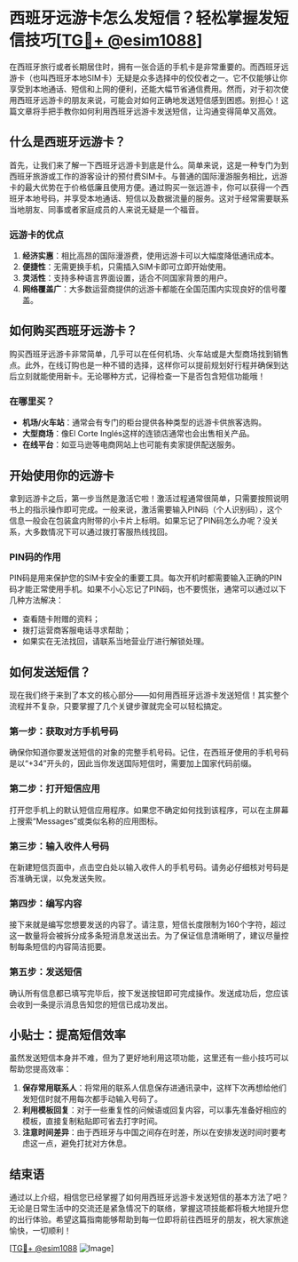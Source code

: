 # 西班牙远游卡怎么发短信？轻松掌握发短信技巧[[TG💪+ @esim1088](https://t.me/s/esim1088)]

在西班牙旅行或者长期居住时，拥有一张合适的手机卡是非常重要的。而西班牙远游卡（也叫西班牙本地SIM卡）无疑是众多选择中的佼佼者之一。它不仅能够让你享受到本地通话、短信和上网的便利，还能大幅节省通信费用。然而，对于初次使用西班牙远游卡的朋友来说，可能会对如何正确地发送短信感到困惑。别担心！这篇文章将手把手教你如何利用西班牙远游卡发送短信，让沟通变得简单又高效。

## 什么是西班牙远游卡？

首先，让我们来了解一下西班牙远游卡到底是什么。简单来说，这是一种专门为到西班牙旅游或工作的游客设计的预付费SIM卡。与普通的国际漫游服务相比，远游卡的最大优势在于价格低廉且使用方便。通过购买一张远游卡，你可以获得一个西班牙本地号码，并享受本地通话、短信以及数据流量的服务。这对于经常需要联系当地朋友、同事或者家庭成员的人来说无疑是一个福音。

### 远游卡的优点

1. **经济实惠**：相比高昂的国际漫游费，使用远游卡可以大幅度降低通讯成本。
2. **便捷性**：无需更换手机，只需插入SIM卡即可立即开始使用。
3. **灵活性**：支持多种语言界面设置，适合不同国家背景的用户。
4. **网络覆盖广**：大多数运营商提供的远游卡都能在全国范围内实现良好的信号覆盖。

## 如何购买西班牙远游卡？

购买西班牙远游卡非常简单，几乎可以在任何机场、火车站或是大型商场找到销售点。此外，在线订购也是一种不错的选择，这样你可以提前规划好行程并确保到达后立刻就能使用新卡。无论哪种方式，记得检查一下是否包含短信功能哦！

### 在哪里买？
- **机场/火车站**：通常会有专门的柜台提供各种类型的远游卡供旅客选购。
- **大型商场**：像El Corte Inglés这样的连锁店通常也会出售相关产品。
- **在线平台**：如亚马逊等电商网站上也可能有卖家提供配送服务。

## 开始使用你的远游卡

拿到远游卡之后，第一步当然是激活它啦！激活过程通常很简单，只需要按照说明书上的指示操作即可完成。一般来说，激活需要输入PIN码（个人识别码），这个信息一般会在包装盒内附带的小卡片上标明。如果忘记了PIN码怎么办呢？没关系，大多数情况下可以通过拨打客服热线找回。

### PIN码的作用
PIN码是用来保护您的SIM卡安全的重要工具。每次开机时都需要输入正确的PIN码才能正常使用手机。如果不小心忘记了PIN码，也不要慌张，通常可以通过以下几种方法解决：
- 查看随卡附赠的资料；
- 拨打运营商客服电话寻求帮助；
- 如果实在无法找回，请联系当地营业厅进行解锁处理。

## 如何发送短信？

现在我们终于来到了本文的核心部分——如何用西班牙远游卡发送短信！其实整个流程并不复杂，只要掌握了几个关键步骤就完全可以轻松搞定。

### 第一步：获取对方手机号码
确保你知道你要发送短信的对象的完整手机号码。记住，在西班牙使用的手机号码是以“+34”开头的，因此当你发送国际短信时，需要加上国家代码前缀。

### 第二步：打开短信应用
打开您手机上的默认短信应用程序。如果您不确定如何找到该程序，可以在主屏幕上搜索“Messages”或类似名称的应用图标。

### 第三步：输入收件人号码
在新建短信页面中，点击空白处以输入收件人的手机号码。请务必仔细核对号码是否准确无误，以免发送失败。

### 第四步：编写内容
接下来就是编写您想要发送的内容了。请注意，短信长度限制为160个字符，超过这一数量将会被拆分成多条短消息发送出去。为了保证信息清晰明了，建议尽量控制每条短信的内容简洁扼要。

### 第五步：发送短信
确认所有信息都已填写完毕后，按下发送按钮即可完成操作。发送成功后，您应该会收到一条提示消息告知您的短信已成功发出。

## 小贴士：提高短信效率

虽然发送短信本身并不难，但为了更好地利用这项功能，这里还有一些小技巧可以帮助您提高效率：

1. **保存常用联系人**：将常用的联系人信息保存进通讯录中，这样下次再想给他们发短信时就不用每次都手动输入号码了。
2. **利用模板回复**：对于一些重复性的问候语或回复内容，可以事先准备好相应的模板，直接复制粘贴即可省去打字时间。
3. **注意时间差异**：由于西班牙与中国之间存在时差，所以在安排发送时间时要考虑这一点，避免打扰对方休息。

## 结束语

通过以上介绍，相信您已经掌握了如何用西班牙远游卡发送短信的基本方法了吧？无论是日常生活中的交流还是紧急情况下的联络，掌握这项技能都将极大地提升您的出行体验。希望这篇指南能够帮助到每一位即将前往西班牙的朋友，祝大家旅途愉快，一切顺利！

[[TG💪+ @esim1088](https://t.me/s/esim1088) ![Image](https://i.postimg.cc/4NQfJmqS/Snipaste-2025-05-13-00-14-12.png)]